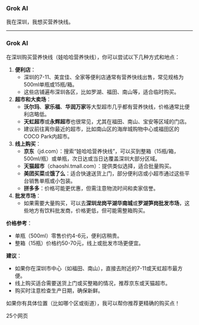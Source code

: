 ### Grok AI

<div class="thinking-container"></div><div class="response-content-markdown [&amp;_a]:text-current [&amp;_a:hover]:text-primary [&amp;_a:hover]:decoration-primary [&amp;_a]:underline [&amp;_a]:decoration-primary/30 [&amp;_a]:underline-offset-2 [&amp;_h2:first-child]:mt-0 [&amp;_h3:first-child]:mt-0 [&amp;_h4:first-child]:mt-0"><p dir="auto" class="break-words" style="white-space: pre-wrap;">我在深圳，我想买营养快线。</p></div><section class="inline-media-container flex flex-col gap-1"></section>

---

### Grok AI

<div class="thinking-container"></div><div class="response-content-markdown [&amp;_a]:text-current [&amp;_a:hover]:text-primary [&amp;_a:hover]:decoration-primary [&amp;_a]:underline [&amp;_a]:decoration-primary/30 [&amp;_a]:underline-offset-2 [&amp;_h2:first-child]:mt-0 [&amp;_h3:first-child]:mt-0 [&amp;_h4:first-child]:mt-0"><p dir="auto" class="break-words" style="white-space: pre-wrap;">在深圳购买营养快线（娃哈哈营养快线），你可以尝试以下几种方式和地点：</p>
<ol dir="auto" class="marker:text-secondary">
<li class="break-words"><strong>便利店</strong>：
<ul dir="auto" class="marker:text-secondary">
<li class="break-words">深圳的7-11、美宜佳、全家等便利店通常有营养快线出售，常见规格为500ml单瓶或15瓶/箱。</li>
<li class="break-words">这些店铺遍布深圳各区，比如罗湖、福田、南山等，适合临时购买。</li>
</ul>
</li>
<li class="break-words"><strong>超市和大卖场</strong>：
<ul dir="auto" class="marker:text-secondary">
<li class="break-words"><strong>沃尔玛</strong>、<strong>家乐福</strong>、<strong>华润万家</strong>等大型超市几乎都有营养快线，价格通常比便利店略低。</li>
<li class="break-words"><strong>天虹超市</strong>或<strong>永辉超市</strong>也很常见，尤其在福田、南山、宝安等区域的门店。</li>
<li class="break-words">建议前往离你最近的超市，比如南山区的海岸城购物中心或福田区的COCO Park内超市。</li>
</ul>
</li>
<li class="break-words"><strong>线上购买</strong>：
<ul dir="auto" class="marker:text-secondary">
<li class="break-words"><strong>京东</strong>（jd.com）：搜索“娃哈哈营养快线”，可以买到整箱（15瓶/箱，500ml/瓶）或单瓶，次日达或当日达覆盖深圳大部分区域。</li>
<li class="break-words"><strong>天猫超市</strong>（chaoshi.tmall.com）：提供类似选择，适合批量购买。</li>
<li class="break-words"><strong>美团买菜</strong>或<strong>饿了么</strong>：适合快速送货上门，部分便利店或小超市通过这些平台销售单瓶或小包装。</li>
<li class="break-words"><strong>拼多多</strong>：价格可能更优惠，但需注意物流时间和卖家信誉。</li>
</ul>
</li>
<li class="break-words"><strong>批发市场</strong>：
<ul dir="auto" class="marker:text-secondary">
<li class="break-words">如果需要大量购买，可以去<strong>深圳龙岗平湖华南城</strong>或<strong>罗湖笋岗批发市场</strong>，这些地方有饮料批发商，价格更低，但可能需整箱购买。</li>
</ul>
</li>
</ol>
<p dir="auto" class="break-words" style="white-space: pre-wrap;"><strong>价格参考</strong>：</p>
<ul dir="auto" class="marker:text-secondary">
<li class="break-words">单瓶（500ml）零售价约4-6元，便利店稍贵。</li>
<li class="break-words">整箱（15瓶）价格约50-70元，线上或批发市场更便宜。  <a href="https://www.pp918.com/guideinfo_10714.html" target="_blank" rel="noopener noreferrer" class="web-search-result-chip focus:outline-none focus-visible:outline-none focus-visible:bg:input rounded-md ml-1 mr-0.5" data-state="closed"><div class="inline-flex align-text-bottom items-center justify-center select-none my-0 rounded-md bg-important border border-card-border opacity-60 grayscale hover:filter-none hover:opacity-100 transition-opacity"><img class="size-[18px] m-0 rounded-md" alt="" src="https://imgs.search.brave.com/9oNH5A4l6KM8AUFohNfZTFEE7UG4gvcmUS00muj7ucc/rs:fit:64:0:0:0/g:ce/aHR0cDovL2Zhdmlj/b25zLnNlYXJjaC5i/cmF2ZS5jb20vaWNv/bnMvZWFlOWFlNTM2/ZWQ3MzhmOWUyMGM5/OGYxNjZiZWUzZjBi/Mzg2N2E1NTU3Mjc0/Y2UyYzE3MmU1MTQy/MDI0Y2Y5MS93d3cu/cHA5MTguY29tLw"></div></a></li>
</ul>
<p dir="auto" class="break-words" style="white-space: pre-wrap;"><strong>建议</strong>：</p>
<ul dir="auto" class="marker:text-secondary">
<li class="break-words">如果你在深圳市中心（如福田、南山），直接去附近的7-11或天虹超市最方便。</li>
<li class="break-words">线上购买适合需要送货上门或买整箱的情况，推荐京东或天猫超市。</li>
<li class="break-words">购买时注意检查生产日期，确保新鲜。</li>
</ul>
<p dir="auto" class="break-words" style="white-space: pre-wrap;">如果你有具体位置（比如哪个区或街道），我可以帮你推荐更精确的购买点！</p></div><section class="inline-media-container flex flex-col gap-1"></section><div class="flex gap-2 mt-4"><div class="search-results flex -ml-1 text-sm gap-2 mb-1"><div class="flex flex-row items-center pr-4 py-1 rounded-full cursor-pointer bg-foreground border border-card-border hover:bg-card-hover hover:border-card-border-focus"><div style="z-index: 3;"><div class="align-text-bottom items-center justify-center select-none transition my-0 rounded-md opacity-100 ml-1.5 flex bg-popover overflow-hidden border border-background z-3"><img class="size-[18px] m-0 rounded-md" alt="" src="https://imgs.search.brave.com/bMccMZkxUtOU8SYNFtKDV4XO-Dbchybb0am4MfPciq8/rs:fit:64:0:0:0/g:ce/aHR0cDovL2Zhdmlj/b25zLnNlYXJjaC5i/cmF2ZS5jb20vaWNv/bnMvNzRmY2EzZDg1/Yjk3ZTQ0MzhkNTQ5/NjFkODQ2ZTM5ZThm/ODY4ZTAyZjA0OGZh/MWZlNTAwOGJhMTg2/MmM5YWFmNS96aGlk/YW8uYmFpZHUuY29t/Lw"></div></div><div style="z-index: 2;"><div class="align-text-bottom items-center justify-center select-none transition my-0 rounded-md opacity-100 flex bg-popover overflow-hidden border border-background z-2 -ml-2"><img class="size-[18px] m-0 rounded-md" alt="" src="https://imgs.search.brave.com/bMccMZkxUtOU8SYNFtKDV4XO-Dbchybb0am4MfPciq8/rs:fit:64:0:0:0/g:ce/aHR0cDovL2Zhdmlj/b25zLnNlYXJjaC5i/cmF2ZS5jb20vaWNv/bnMvNzRmY2EzZDg1/Yjk3ZTQ0MzhkNTQ5/NjFkODQ2ZTM5ZThm/ODY4ZTAyZjA0OGZh/MWZlNTAwOGJhMTg2/MmM5YWFmNS96aGlk/YW8uYmFpZHUuY29t/Lw"></div></div><div style="z-index: 1;"><div class="align-text-bottom items-center justify-center select-none transition my-0 rounded-md opacity-100 flex bg-popover overflow-hidden border border-background z-1 -ml-2"><img class="size-[18px] m-0 rounded-md" alt="" src="https://imgs.search.brave.com/vmV7tefFUrpzjPj7U5PPVZyR8LqMjUMfaiTUFjHFO68/rs:fit:64:0:0:0/g:ce/aHR0cDovL2Zhdmlj/b25zLnNlYXJjaC5i/cmF2ZS5jb20vaWNv/bnMvOTI3NDE0YTFl/YjliNjI0Y2RmMTky/NjQwNzFlY2ZkZjYy/ZDMyZTFkZDAyOThh/ZTY1NmI4OTM2ODM2/ZTc4MWJhOC93d3cu/eWljYWkuY29tLw"></div></div><div class="truncate ml-2">25个网页</div></div></div></div>

